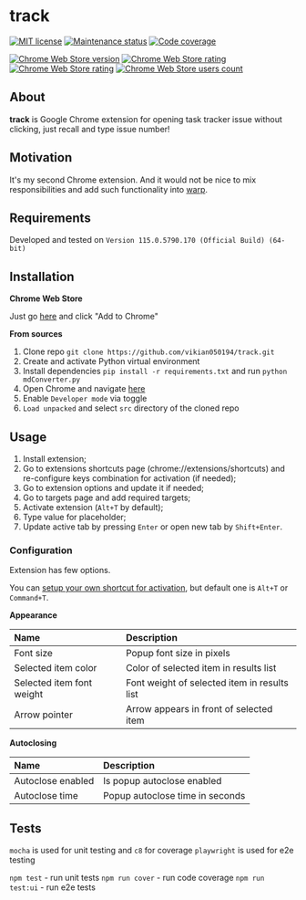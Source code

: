 # track

[![MIT license][license-badge]][license-url]
[![Maintenance status][status-badge]][status-url]
[![Code coverage][coverage-badge]][coverage-url]

[![Chrome Web Store version][store-version-badge]][store-version-url]
[![Chrome Web Store rating][store-rating-badge]][store-rating-url]
[![Chrome Web Store rating][store-stars-badge]][store-stars-url]
[![Chrome Web Store users count][store-users-badge]][store-users-url]

## About

**track** is Google Chrome extension for opening task tracker issue without clicking, just recall and type issue number!

## Motivation

It's my second Chrome extension. And it would not be nice to mix responsibilities and add such functionality into [warp][warp-url].

## Requirements

Developed and tested on `Version 115.0.5790.170 (Official Build) (64-bit)`

## Installation

**Chrome Web Store**

Just go [here][store-version-url] and click "Add to Chrome"

**From sources**

1. Clone repo `git clone https://github.com/vikian050194/track.git`
2. Create and activate Python virtual environment
3. Install dependencies `pip install -r requirements.txt` and run `python mdConverter.py`
4. Open Chrome and navigate [here](chrome://extensions/)
5. Enable `Developer mode` via toggle
6. `Load unpacked` and select `src` directory of the cloned repo

## Usage

1. Install extension;
2. Go to extensions shortcuts page (chrome://extensions/shortcuts) and re-configure keys combination for activation (if needed);
3. Go to extension options and update it if needed;
4. Go to targets page and add required targets;
5. Activate extension (`Alt+T` by default);
6. Type value for placeholder;
7. Update active tab by pressing `Enter` or open new tab by `Shift+Enter`.

### Configuration

Extension has few options.

You can [setup your own shortcut for activation](chrome://extensions/shortcuts), but default one is `Alt+T` or `Command+T`.

**Appearance**

| Name | Description |
| :--- | :--- |
| Font size | Popup font size in pixels |
| Selected item color | Color of selected item in results list |
| Selected item font weight | Font weight of selected item in results list |
| Arrow pointer | Arrow appears in front of selected item |

**Autoclosing**

| Name | Description |
| :--- | :--- |
| Autoclose enabled | Is popup autoclose enabled |
| Autoclose time | Popup autoclose time in seconds |

## Tests

`mocha` is used for unit testing and `c8` for coverage
`playwright` is used for e2e testing

`npm test` - run unit tests
`npm run cover` - run code coverage
`npm run test:ui` - run e2e tests

[warp-url]: https://github.com/vikian050194/warp

[status-url]: https://github.com/vikian050194/track/pulse
[status-badge]: https://img.shields.io/github/last-commit/vikian050194/track.svg

[license-url]: https://github.com/vikian050194/track/blob/master/LICENSE
[license-badge]: https://img.shields.io/github/license/vikian050194/track.svg

[coverage-url]: https://codecov.io/gh/vikian050194/track
[coverage-badge]: https://img.shields.io/codecov/c/github/vikian050194/track

[store-version-url]: https://chrome.google.com/webstore/detail/track/mpkodpbohnmbjfbeihcbnddbbagklpni
[store-version-badge]: https://img.shields.io/chrome-web-store/v/mpkodpbohnmbjfbeihcbnddbbagklpni

[store-rating-url]: https://chrome.google.com/webstore/detail/track/mpkodpbohnmbjfbeihcbnddbbagklpni
[store-rating-badge]: https://img.shields.io/chrome-web-store/rating/mpkodpbohnmbjfbeihcbnddbbagklpni

[store-stars-url]: https://chrome.google.com/webstore/detail/track/mpkodpbohnmbjfbeihcbnddbbagklpni
[store-stars-badge]: https://img.shields.io/chrome-web-store/stars/mpkodpbohnmbjfbeihcbnddbbagklpni

[store-users-url]: https://chrome.google.com/webstore/detail/track/mpkodpbohnmbjfbeihcbnddbbagklpni
[store-users-badge]: https://img.shields.io/chrome-web-store/users/mpkodpbohnmbjfbeihcbnddbbagklpni
